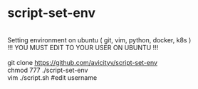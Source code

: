 # script-set-env
<br>Setting environment on ubuntu ( git, vim, python, docker, k8s )
<br>!!!  YOU MUST EDIT <USERNAME> TO YOUR USER ON UBUNTU  !!!
<br>
<br>git clone https://github.com/avicityv/script-set-env
<br>chmod 777 ./script-set-env
<br>vim ./script.sh                       #edit username


